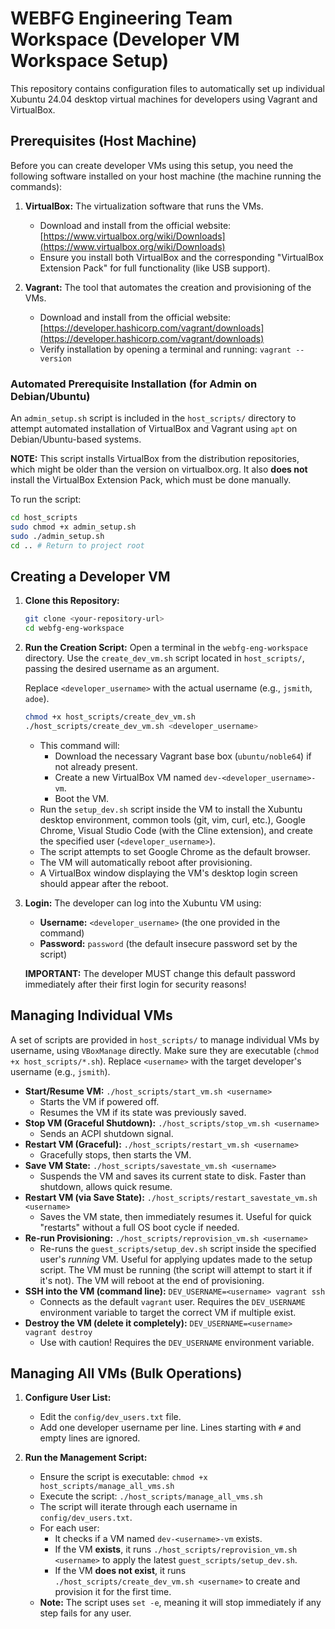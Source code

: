# WEBFG Engineering Team Workspace (Developer VM Workspace Setup)

This repository contains configuration files to automatically set up individual Xubuntu 24.04 desktop virtual machines for developers using Vagrant and VirtualBox.

## Prerequisites (Host Machine)

Before you can create developer VMs using this setup, you need the following software installed on your host machine (the machine running the commands):

1.  **VirtualBox:** The virtualization software that runs the VMs.
    *   Download and install from the official website: [https://www.virtualbox.org/wiki/Downloads](https://www.virtualbox.org/wiki/Downloads)
    *   Ensure you install both VirtualBox and the corresponding "VirtualBox Extension Pack" for full functionality (like USB support).

2.  **Vagrant:** The tool that automates the creation and provisioning of the VMs.
    *   Download and install from the official website: [https://developer.hashicorp.com/vagrant/downloads](https://developer.hashicorp.com/vagrant/downloads)
    *   Verify installation by opening a terminal and running: `vagrant --version`

### Automated Prerequisite Installation (for Admin on Debian/Ubuntu)

An `admin_setup.sh` script is included in the `host_scripts/` directory to attempt automated installation of VirtualBox and Vagrant using `apt` on Debian/Ubuntu-based systems.

**NOTE:** This script installs VirtualBox from the distribution repositories, which might be older than the version on virtualbox.org. It also **does not** install the VirtualBox Extension Pack, which must be done manually.

To run the script:
```bash
cd host_scripts
sudo chmod +x admin_setup.sh
sudo ./admin_setup.sh
cd .. # Return to project root
```

## Creating a Developer VM

1.  **Clone this Repository:**
    ```bash
    git clone <your-repository-url>
    cd webfg-eng-workspace
    ```

2.  **Run the Creation Script:**
    Open a terminal in the `webfg-eng-workspace` directory. Use the `create_dev_vm.sh` script located in `host_scripts/`, passing the desired username as an argument.

    Replace `<developer_username>` with the actual username (e.g., `jsmith`, `adoe`).

    ```bash
    chmod +x host_scripts/create_dev_vm.sh
    ./host_scripts/create_dev_vm.sh <developer_username>
    ```

    *   This command will:
        *   Download the necessary Vagrant base box (`ubuntu/noble64`) if not already present.
        *   Create a new VirtualBox VM named `dev-<developer_username>-vm`.
        *   Boot the VM.
    *   Run the `setup_dev.sh` script inside the VM to install the Xubuntu desktop environment, common tools (git, vim, curl, etc.), Google Chrome, Visual Studio Code (with the Cline extension), and create the specified user (`<developer_username>`).
    *   The script attempts to set Google Chrome as the default browser.
    *   The VM will automatically reboot after provisioning.
    *   A VirtualBox window displaying the VM's desktop login screen should appear after the reboot.

3.  **Login:**
    The developer can log into the Xubuntu VM using:
    *   **Username:** `<developer_username>` (the one provided in the command)
    *   **Password:** `password` (the default insecure password set by the script)

    **IMPORTANT:** The developer MUST change this default password immediately after their first login for security reasons!

## Managing Individual VMs

A set of scripts are provided in `host_scripts/` to manage individual VMs by username, using `VBoxManage` directly. Make sure they are executable (`chmod +x host_scripts/*.sh`). Replace `<username>` with the target developer's username (e.g., `jsmith`).

*   **Start/Resume VM:** `./host_scripts/start_vm.sh <username>`
    *   Starts the VM if powered off.
    *   Resumes the VM if its state was previously saved.
*   **Stop VM (Graceful Shutdown):** `./host_scripts/stop_vm.sh <username>`
    *   Sends an ACPI shutdown signal.
*   **Restart VM (Graceful):** `./host_scripts/restart_vm.sh <username>`
    *   Gracefully stops, then starts the VM.
*   **Save VM State:** `./host_scripts/savestate_vm.sh <username>`
    *   Suspends the VM and saves its current state to disk. Faster than shutdown, allows quick resume.
*   **Restart VM (via Save State):** `./host_scripts/restart_savestate_vm.sh <username>`
    *   Saves the VM state, then immediately resumes it. Useful for quick "restarts" without a full OS boot cycle if needed.
*   **Re-run Provisioning:** `./host_scripts/reprovision_vm.sh <username>`
    *   Re-runs the `guest_scripts/setup_dev.sh` script inside the specified user's *running* VM. Useful for applying updates made to the setup script. The VM must be running (the script will attempt to start it if it's not). The VM will reboot at the end of provisioning.
*   **SSH into the VM (command line):** `DEV_USERNAME=<username> vagrant ssh`
    *   Connects as the default `vagrant` user. Requires the `DEV_USERNAME` environment variable to target the correct VM if multiple exist.
*   **Destroy the VM (delete it completely):** `DEV_USERNAME=<username> vagrant destroy`
    *   Use with caution! Requires the `DEV_USERNAME` environment variable.

## Managing All VMs (Bulk Operations)

1.  **Configure User List:**
    *   Edit the `config/dev_users.txt` file.
    *   Add one developer username per line. Lines starting with `#` and empty lines are ignored.

2.  **Run the Management Script:**
    *   Ensure the script is executable: `chmod +x host_scripts/manage_all_vms.sh`
    *   Execute the script: `./host_scripts/manage_all_vms.sh`
    *   The script will iterate through each username in `config/dev_users.txt`.
    *   For each user:
        *   It checks if a VM named `dev-<username>-vm` exists.
        *   If the VM **exists**, it runs `./host_scripts/reprovision_vm.sh <username>` to apply the latest `guest_scripts/setup_dev.sh`.
        *   If the VM **does not exist**, it runs `./host_scripts/create_dev_vm.sh <username>` to create and provision it for the first time.
    *   **Note:** The script uses `set -e`, meaning it will stop immediately if any step fails for any user.
